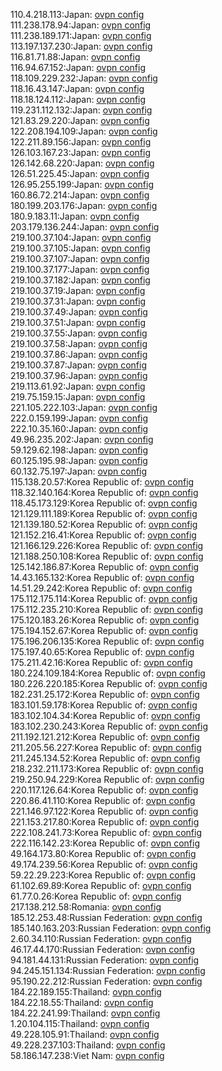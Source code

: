 110.4.218.113:Japan: [ovpn config](vpn/110_4_218_113.ovpn)  
111.238.178.94:Japan: [ovpn config](vpn/111_238_178_94.ovpn)  
111.238.189.171:Japan: [ovpn config](vpn/111_238_189_171.ovpn)  
113.197.137.230:Japan: [ovpn config](vpn/113_197_137_230.ovpn)  
116.81.71.88:Japan: [ovpn config](vpn/116_81_71_88.ovpn)  
116.94.67.152:Japan: [ovpn config](vpn/116_94_67_152.ovpn)  
118.109.229.232:Japan: [ovpn config](vpn/118_109_229_232.ovpn)  
118.16.43.147:Japan: [ovpn config](vpn/118_16_43_147.ovpn)  
118.18.124.112:Japan: [ovpn config](vpn/118_18_124_112.ovpn)  
119.231.112.132:Japan: [ovpn config](vpn/119_231_112_132.ovpn)  
121.83.29.220:Japan: [ovpn config](vpn/121_83_29_220.ovpn)  
122.208.194.109:Japan: [ovpn config](vpn/122_208_194_109.ovpn)  
122.211.89.156:Japan: [ovpn config](vpn/122_211_89_156.ovpn)  
126.103.167.23:Japan: [ovpn config](vpn/126_103_167_23.ovpn)  
126.142.68.220:Japan: [ovpn config](vpn/126_142_68_220.ovpn)  
126.51.225.45:Japan: [ovpn config](vpn/126_51_225_45.ovpn)  
126.95.255.199:Japan: [ovpn config](vpn/126_95_255_199.ovpn)  
160.86.72.214:Japan: [ovpn config](vpn/160_86_72_214.ovpn)  
180.199.203.176:Japan: [ovpn config](vpn/180_199_203_176.ovpn)  
180.9.183.11:Japan: [ovpn config](vpn/180_9_183_11.ovpn)  
203.179.136.244:Japan: [ovpn config](vpn/203_179_136_244.ovpn)  
219.100.37.104:Japan: [ovpn config](vpn/219_100_37_104.ovpn)  
219.100.37.105:Japan: [ovpn config](vpn/219_100_37_105.ovpn)  
219.100.37.107:Japan: [ovpn config](vpn/219_100_37_107.ovpn)  
219.100.37.177:Japan: [ovpn config](vpn/219_100_37_177.ovpn)  
219.100.37.182:Japan: [ovpn config](vpn/219_100_37_182.ovpn)  
219.100.37.19:Japan: [ovpn config](vpn/219_100_37_19.ovpn)  
219.100.37.31:Japan: [ovpn config](vpn/219_100_37_31.ovpn)  
219.100.37.49:Japan: [ovpn config](vpn/219_100_37_49.ovpn)  
219.100.37.51:Japan: [ovpn config](vpn/219_100_37_51.ovpn)  
219.100.37.55:Japan: [ovpn config](vpn/219_100_37_55.ovpn)  
219.100.37.58:Japan: [ovpn config](vpn/219_100_37_58.ovpn)  
219.100.37.86:Japan: [ovpn config](vpn/219_100_37_86.ovpn)  
219.100.37.87:Japan: [ovpn config](vpn/219_100_37_87.ovpn)  
219.100.37.96:Japan: [ovpn config](vpn/219_100_37_96.ovpn)  
219.113.61.92:Japan: [ovpn config](vpn/219_113_61_92.ovpn)  
219.75.159.15:Japan: [ovpn config](vpn/219_75_159_15.ovpn)  
221.105.222.103:Japan: [ovpn config](vpn/221_105_222_103.ovpn)  
222.0.159.199:Japan: [ovpn config](vpn/222_0_159_199.ovpn)  
222.10.35.160:Japan: [ovpn config](vpn/222_10_35_160.ovpn)  
49.96.235.202:Japan: [ovpn config](vpn/49_96_235_202.ovpn)  
59.129.62.198:Japan: [ovpn config](vpn/59_129_62_198.ovpn)  
60.125.195.98:Japan: [ovpn config](vpn/60_125_195_98.ovpn)  
60.132.75.197:Japan: [ovpn config](vpn/60_132_75_197.ovpn)  
115.138.20.57:Korea Republic of: [ovpn config](vpn/115_138_20_57.ovpn)  
118.32.140.164:Korea Republic of: [ovpn config](vpn/118_32_140_164.ovpn)  
118.45.173.129:Korea Republic of: [ovpn config](vpn/118_45_173_129.ovpn)  
121.129.111.189:Korea Republic of: [ovpn config](vpn/121_129_111_189.ovpn)  
121.139.180.52:Korea Republic of: [ovpn config](vpn/121_139_180_52.ovpn)  
121.152.216.41:Korea Republic of: [ovpn config](vpn/121_152_216_41.ovpn)  
121.166.129.226:Korea Republic of: [ovpn config](vpn/121_166_129_226.ovpn)  
121.188.250.108:Korea Republic of: [ovpn config](vpn/121_188_250_108.ovpn)  
125.142.186.87:Korea Republic of: [ovpn config](vpn/125_142_186_87.ovpn)  
14.43.165.132:Korea Republic of: [ovpn config](vpn/14_43_165_132.ovpn)  
14.51.29.242:Korea Republic of: [ovpn config](vpn/14_51_29_242.ovpn)  
175.112.175.114:Korea Republic of: [ovpn config](vpn/175_112_175_114.ovpn)  
175.112.235.210:Korea Republic of: [ovpn config](vpn/175_112_235_210.ovpn)  
175.120.183.26:Korea Republic of: [ovpn config](vpn/175_120_183_26.ovpn)  
175.194.152.67:Korea Republic of: [ovpn config](vpn/175_194_152_67.ovpn)  
175.196.206.135:Korea Republic of: [ovpn config](vpn/175_196_206_135.ovpn)  
175.197.40.65:Korea Republic of: [ovpn config](vpn/175_197_40_65.ovpn)  
175.211.42.16:Korea Republic of: [ovpn config](vpn/175_211_42_16.ovpn)  
180.224.109.184:Korea Republic of: [ovpn config](vpn/180_224_109_184.ovpn)  
180.226.220.185:Korea Republic of: [ovpn config](vpn/180_226_220_185.ovpn)  
182.231.25.172:Korea Republic of: [ovpn config](vpn/182_231_25_172.ovpn)  
183.101.59.178:Korea Republic of: [ovpn config](vpn/183_101_59_178.ovpn)  
183.102.104.34:Korea Republic of: [ovpn config](vpn/183_102_104_34.ovpn)  
183.102.230.243:Korea Republic of: [ovpn config](vpn/183_102_230_243.ovpn)  
211.192.121.212:Korea Republic of: [ovpn config](vpn/211_192_121_212.ovpn)  
211.205.56.227:Korea Republic of: [ovpn config](vpn/211_205_56_227.ovpn)  
211.245.134.52:Korea Republic of: [ovpn config](vpn/211_245_134_52.ovpn)  
218.232.211.173:Korea Republic of: [ovpn config](vpn/218_232_211_173.ovpn)  
219.250.94.229:Korea Republic of: [ovpn config](vpn/219_250_94_229.ovpn)  
220.117.126.64:Korea Republic of: [ovpn config](vpn/220_117_126_64.ovpn)  
220.86.41.110:Korea Republic of: [ovpn config](vpn/220_86_41_110.ovpn)  
221.146.97.122:Korea Republic of: [ovpn config](vpn/221_146_97_122.ovpn)  
221.153.217.80:Korea Republic of: [ovpn config](vpn/221_153_217_80.ovpn)  
222.108.241.73:Korea Republic of: [ovpn config](vpn/222_108_241_73.ovpn)  
222.116.142.23:Korea Republic of: [ovpn config](vpn/222_116_142_23.ovpn)  
49.164.173.80:Korea Republic of: [ovpn config](vpn/49_164_173_80.ovpn)  
49.174.239.56:Korea Republic of: [ovpn config](vpn/49_174_239_56.ovpn)  
59.22.29.223:Korea Republic of: [ovpn config](vpn/59_22_29_223.ovpn)  
61.102.69.89:Korea Republic of: [ovpn config](vpn/61_102_69_89.ovpn)  
61.77.0.26:Korea Republic of: [ovpn config](vpn/61_77_0_26.ovpn)  
217.138.212.58:Romania: [ovpn config](vpn/217_138_212_58.ovpn)  
185.12.253.48:Russian Federation: [ovpn config](vpn/185_12_253_48.ovpn)  
185.140.163.203:Russian Federation: [ovpn config](vpn/185_140_163_203.ovpn)  
2.60.34.110:Russian Federation: [ovpn config](vpn/2_60_34_110.ovpn)  
46.17.44.170:Russian Federation: [ovpn config](vpn/46_17_44_170.ovpn)  
94.181.44.131:Russian Federation: [ovpn config](vpn/94_181_44_131.ovpn)  
94.245.151.134:Russian Federation: [ovpn config](vpn/94_245_151_134.ovpn)  
95.190.22.212:Russian Federation: [ovpn config](vpn/95_190_22_212.ovpn)  
184.22.189.155:Thailand: [ovpn config](vpn/184_22_189_155.ovpn)  
184.22.18.55:Thailand: [ovpn config](vpn/184_22_18_55.ovpn)  
184.22.241.99:Thailand: [ovpn config](vpn/184_22_241_99.ovpn)  
1.20.104.115:Thailand: [ovpn config](vpn/1_20_104_115.ovpn)  
49.228.105.91:Thailand: [ovpn config](vpn/49_228_105_91.ovpn)  
49.228.237.103:Thailand: [ovpn config](vpn/49_228_237_103.ovpn)  
58.186.147.238:Viet Nam: [ovpn config](vpn/58_186_147_238.ovpn)  
